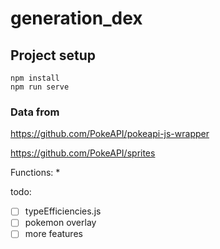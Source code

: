 # generation_dex

## Project setup
```
npm install
npm run serve
```

### Data from
https://github.com/PokeAPI/pokeapi-js-wrapper

https://github.com/PokeAPI/sprites

Functions:
* 

todo:
* [ ] typeEfficiencies.js
* [ ] pokemon overlay
* [ ] more features
